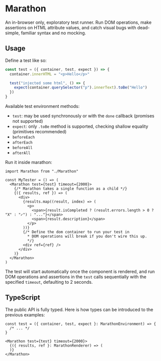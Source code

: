 # Marathon

An in-browser only, exploratory test runner. Run DOM operations, make assertions on HTML attribute values, and catch visual bugs with dead-simple, familiar syntax and no mocking.

## Usage

Define a test like so:

```js
const test = ({ container, test, expect }) => {
  container.innerHTML = "<p>Hello</p>"

  test("injected some html", () => {
    expect(container.querySelector("p").innerText).toBe("Hello")
  })
}
```

Available test environment methods:

- `test`: may be used synchronously or with the `done` callback (promises not supported)
- `expect`: only `.toBe` method is supported, checking shallow equality (primitives recommended)
- `beforeEach`
- `afterEach`
- `beforeAll`
- `afterAll`

Run it inside marathon:

```
import Marathon from "./Marathon"

const MyTester = () => (
  <Marathon test={test} timeout={2000}>
    {/* Marathon takes a single function as a child */}
    {({ results, ref }) => (
      <div>
        {results.map((result, index) => (
          <p>
            <span>{result.isCompleted ? (result.errors.length > 0 ? "X" : "✓") : "..."}</span>
            <span>{result.description}</span>
          </p>
        ))}
        {/* Define the dom container to run your test in
          * DOM operations will break if you don't wire this up.
          */}
        <div ref={ref} />
      </div>
    )}
  </Marathon>
)
```

The test will start automatically once the component is rendered, and run DOM operations and assertions in the `test` calls sequentially with the specified `timeout`, defaulting to 2 seconds.

## TypeScript

The public API is fully typed. Here is how types can be introduced to the previous examples:

```
const test = ({ container, test, expect }: MarathonEnvironment) => {
  /* ... */
}
```

```
<Marathon test={test} timeout={2000}>
  {({ results, ref }: MarathonRenderer) => (
  )}
</Marathon>
```
